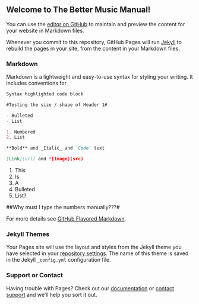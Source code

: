 ## Welcome to The Better Music Manual!

You can use the [editor on GitHub](https://github.com/flakjakk/flakjakk.manual-music.io/edit/master/index.md) to maintain and preview the content for your website in Markdown files.

Whenever you commit to this repository, GitHub Pages will run [Jekyll](https://jekyllrb.com/) to rebuild the pages in your site, from the content in your Markdown files.

### Markdown

Markdown is a lightweight and easy-to-use syntax for styling your writing. It includes conventions for

```markdown
Syntax highlighted code block

#Testing the size / shape of Header 1#

- Bulleted
- List

1. Numbered
2. List

**Bold** and _Italic_ and `Code` text

[Link](url) and ![Image](src)
```

1. This
2. Is
3. A
4. Bulleted
5. List?

##Why must I type the numbers manually???#

For more details see [GitHub Flavored Markdown](https://guides.github.com/features/mastering-markdown/).

### Jekyll Themes

Your Pages site will use the layout and styles from the Jekyll theme you have selected in your [repository settings](https://github.com/flakjakk/flakjakk.manual-music.io/settings). The name of this theme is saved in the Jekyll `_config.yml` configuration file.

### Support or Contact

Having trouble with Pages? Check out our [documentation](https://help.github.com/categories/github-pages-basics/) or [contact support](https://github.com/contact) and we’ll help you sort it out.
